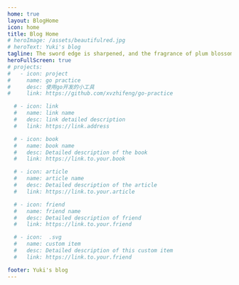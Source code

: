 ```yaml
---
home: true
layout: BlogHome
icon: home
title: Blog Home
# heroImage: /assets/beautifulred.jpg
# heroText: Yuki's blog
tagline: The sword edge is sharpened, and the fragrance of plum blossoms comes from the bitter cold
heroFullScreen: true
# projects:
#   - icon: project
#     name: go practice
#     desc: 使用go开发的小工具
#     link: https://github.com/xvzhifeng/go-practice

  # - icon: link
  #   name: link name
  #   desc: link detailed description
  #   link: https://link.address

  # - icon: book
  #   name: book name
  #   desc: Detailed description of the book
  #   link: https://link.to.your.book

  # - icon: article
  #   name: article name
  #   desc: Detailed description of the article
  #   link: https://link.to.your.article

  # - icon: friend
  #   name: friend name
  #   desc: Detailed description of friend
  #   link: https://link.to.your.friend

  # - icon:  .svg
  #   name: custom item
  #   desc: Detailed description of this custom item
  #   link: https://link.to.your.friend

footer: Yuki's blog
---
```


<!-- This is a blog home page demo.

To use this layout, you should set both `layout: BlogHome` and `home: true` in the page front matter.

For related configuration docs, please see [blog homepage](https://theme-hope.vuejs.press/guide/blog/home/). -->
